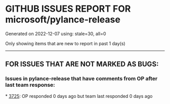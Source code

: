 
# GITHUB ISSUES REPORT FOR microsoft/pylance-release


Generated on 2022-12-07 using: stale=30, all=0


Only showing items that are new to report in past 1 day(s)


---

## FOR ISSUES THAT ARE NOT MARKED AS BUGS:


### Issues in pylance-release that have comments from OP after last team response:


\* [3725](https://github.com/microsoft/pylance-release/issues/3725 "Incorrect ShadowedImports warning on relative '.' import"): OP responded 0 days ago but team last responded 0 days ago
